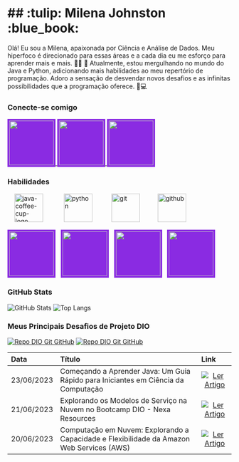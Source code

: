 <h1>
  ## :tulip:  Milena Johnston :blue_book: 
</h1

Olá! Eu sou a Milena, apaixonada por Ciência e Análise de Dados. Meu hiperfoco é direcionado para essas áreas e a cada dia eu me esforço para aprender mais e mais. 🧠💡
🌱 Atualmente, estou mergulhando no mundo do Java e Python, adicionando mais habilidades ao meu repertório de programação. Adoro a sensação de desvendar novos desafios e as infinitas possibilidades que a programação oferece. 🌱💻

### Conecte-se comigo

<a href="https://web.dio.me/users/milenajohnjohn">
  <img width="100" src="https://i.imgur.com/OvsyqE1.png" style="background-color: #8A2BE2; padding: 4px;">
</a>
<a href="mailto:milenajohnjohn@gmail.com">
  <img width="100" src="https://imgur.com/GzdKJVs.png" style="background-color: #8A2BE2; padding: 4px;">
</a>
<a href="https://www.linkedin.com/in/milenajohnston">
<img width="100" src="https://i.imgur.com/FfpmtHO.png" style="background-color: #8A2BE2; padding: 4px;">
</a>












### Habilidades



&nbsp;&nbsp;&nbsp;&nbsp;<img width="64" height="64" src="https://img.icons8.com/nolan/64/java-coffee-cup-logo.png" alt="java-coffee-cup-logo"/>&nbsp;&nbsp;&nbsp;&nbsp;&nbsp;&nbsp;&nbsp;&nbsp;&nbsp;&nbsp;&nbsp;    <img width="64" height="64" src="https://img.icons8.com/nolan/64/python.png" alt="python"/>&nbsp;&nbsp;&nbsp;&nbsp;&nbsp;&nbsp;&nbsp;&nbsp;&nbsp;&nbsp;    <img width="64" height="64" src="https://img.icons8.com/nolan/64/git.png" alt="git"/>   &nbsp;&nbsp;&nbsp;&nbsp;&nbsp;&nbsp;&nbsp;&nbsp;    <img width="64" height="64" src="https://img.icons8.com/nolan/64/github.png" alt="github"/>

<img width="100" src="https://i.imgur.com/w7sxMH4.png" style="background-color: #8A2BE2; padding: 4px;">&nbsp;&nbsp;
<img width="100" src="https://i.imgur.com/Q0bmtHK.png" style="background-color: #8A2BE2; padding: 4px;">&nbsp;&nbsp;
<img width="100" src="https://i.imgur.com/DsnhDdt.png" style="background-color: #8A2BE2; padding: 4px;">&nbsp;&nbsp;
<img width="100" src="https://i.imgur.com/4nsNrGj.png" style="background-color: #8A2BE2; padding: 4px;">





### GitHub Stats
![GitHub Stats](https://github-readme-stats.vercel.app/api?username=MILENAJOHNJOHN&theme=transparent&bg_color=000&border_color=FF1493&show_icons=true&icon_color=30A3DC&title_color=00FFFF&text_color=FFF)
![Top Langs](https://github-readme-stats-git-masterrstaa-rickstaa.vercel.app/api/top-langs/?username=MILENAJOHNJOHN&layout=compact&bg_color=000&border_color=FF1493&title_color=00FFFF&text_color=FFF)

### Meus Principais Desafios de Projeto DIO
[![Repo DIO Git GitHub](https://github-readme-stats.vercel.app/api/pin/?username=MILENAJOHNJOHN&repo=ANALISE-PYTHON-VENDAS&bg_color=000&border_color=30A3DC&show_icons=true&icon_color=30A3DC&title_color=FF1493&text_color=FFF)](https://github.com/milenajohnjohn/analise-python-vendas)
[![Repo DIO Git GitHub](https://github-readme-stats.vercel.app/api/pin/?username=MILENAJOHNJOHN&repo=SOMAMULTIPLOS&bg_color=000&border_color=30A3DC&show_icons=true&icon_color=30A3DC&title_color=FF1493&text_color=FFF)](https://github.com/milenajohnjohn/SomaMultiplos)


<table>
  <thead>
    <tr align="left">
      <th>Data</th>
      <th>Título</th>
      <th>Link</th>
    </tr>
  </thead>
  <tbody align="left">
    <tr>
      <td>23/06/2023</td>
      <td>Começando a Aprender Java: Um Guia Rápido para Iniciantes em Ciência da Computação</td>
      <td align="center">
        <a href="https://web.dio.me/articles/comecando-a-aprender-java-um-guia-rapido-para-iniciantes-em-ciencia-da-computacao?back=%2Farticles&page=1&order=oldest">
           <img align="center" alt="Ler Artigo" src="https://img.shields.io/badge/Ler%20Artigo-FF1493?style=for-the-badge">
        </a>
      </td>
    </tr>
    <tr>
      <td>21/06/2023</td>
      <td>Explorando os Modelos de Serviço na Nuvem no Bootcamp DIO - Nexa Resources</td>
      <td align="center">
        <a href="https://web.dio.me/articles/explorando-os-modelos-de-servico-na-nuvem-no-bootcamp-dio-nexa-resources?back=%2Farticles&page=1&order=oldest">
           <img align="center" alt="Ler Artigo" src="https://img.shields.io/badge/Ler%20Artigo-836FFF?style=for-the-badge">
        </a>
      </td>
    </tr>
    <tr>
      <td>20/06/2023</td>
      <td>Computação em Nuvem: Explorando a Capacidade e Flexibilidade da Amazon Web Services (AWS)</td>
      <td align="center">
        <a href="https://web.dio.me/articles/computacao-em-nuvem-explorando-a-capacidade-e-flexibilidade-da-amazon-web-services-aws?back=%2Farticles&page=1&order=oldest">
           <img align="center" alt="Ler Artigo" src="https://img.shields.io/badge/Ler%20Artigo-FF1493?style=for-the-badge">
        </a>
      </td>    
    </tr>
  </tbody>
</table>
